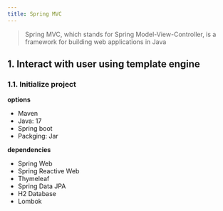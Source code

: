 ```yaml
---
title: Spring MVC
---
```


> Spring MVC, which stands for Spring Model-View-Controller, is a framework for building web applications in Java

## 1. Interact with user using template engine

### 1.1. Initialize project

**options**
- Maven
- Java: 17
- Spring boot
- Packging: Jar

**dependencies**
- Spring Web
- Spring Reactive Web
- Thymeleaf
- Spring Data JPA
- H2 Database
- Lombok